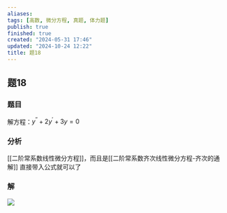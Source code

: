 ```yaml
---
aliases: 
tags: [高数, 微分方程, 真题, 体力题]
publish: true
finished: true
created: "2024-05-31 17:46"
updated: "2024-10-24 12:22"
title: 题18
---
```

## 题18
### 题目
解方程：$y^{\prime\prime}+2y^{\prime}+3y=0$
### 分析
[[二阶常系数线性微分方程]]，而且是[[二阶常系数齐次线性微分方程-齐次的通解]]
直接带入公式就可以了 
### 解
![](https://img.hwenyi.live/202404220112327.webp)
